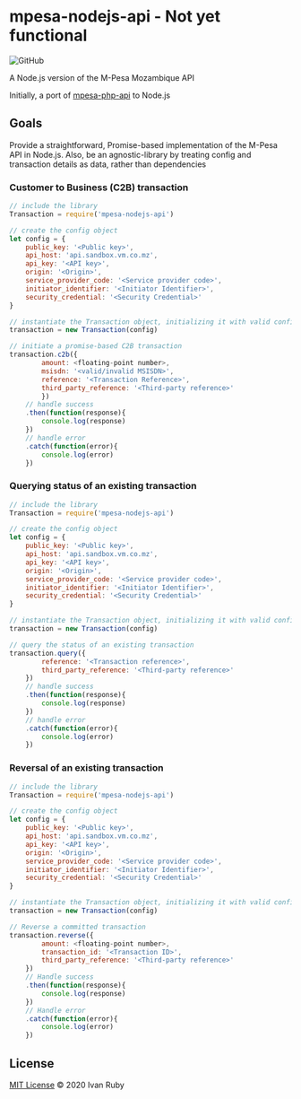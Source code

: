 # mpesa-nodejs-api - Not yet functional
![GitHub](https://img.shields.io/github/license/ivanruby/mpesa-nodejs-api)


A Node.js version of the M-Pesa Mozambique API

Initially, a port of [mpesa-php-api](https://github.com/abdulmueid/mpesa-php-ap) to Node.js


## Goals

Provide a straightforward, Promise-based implementation of the M-Pesa API in Node.js.
Also, be an agnostic-library by treating config and transaction details as data, rather than dependencies


### Customer to Business (C2B) transaction
```javascript
// include the library
Transaction = require('mpesa-nodejs-api')

// create the config object
let config = {
    public_key: '<Public key>',
    api_host: 'api.sandbox.vm.co.mz',
    api_key: '<API key>',
    origin: '<Origin>',
    service_provider_code: '<Service provider code>',
    initiator_identifier: '<Initiator Identifier>',
    security_credential: '<Security Credential>'
}

// instantiate the Transaction object, initializing it with valid config
transaction = new Transaction(config)

// initiate a promise-based C2B transaction
transaction.c2b({
        amount: <floating-point number>,
        msisdn: '<valid/invalid MSISDN>',
        reference: '<Transaction Reference>',
        third_party_reference: '<Third-party reference>'
        })
    // handle success
    .then(function(response){
        console.log(response)
    })
    // handle error
    .catch(function(error){
        console.log(error)
    })
```

### Querying status of an existing transaction
```javascript
// include the library
Transaction = require('mpesa-nodejs-api')

// create the config object
let config = {
    public_key: '<Public key>',
    api_host: 'api.sandbox.vm.co.mz',
    api_key: '<API key>',
    origin: '<Origin>',
    service_provider_code: '<Service provider code>',
    initiator_identifier: '<Initiator Identifier>',
    security_credential: '<Security Credential>'
}

// instantiate the Transaction object, initializing it with valid config
transaction = new Transaction(config)

// query the status of an existing transaction
transaction.query({
        reference: '<Transaction reference>',
        third_party_reference: '<Third-party reference>'
    })
    // handle success
    .then(function(response){
        console.log(response)
    })
    // handle error
    .catch(function(error){
        console.log(error)
    })
```

### Reversal of an existing transaction
```javascript
// include the library
Transaction = require('mpesa-nodejs-api')

// create the config object
let config = {
    public_key: '<Public key>',
    api_host: 'api.sandbox.vm.co.mz',
    api_key: '<API key>',
    origin: '<Origin>',
    service_provider_code: '<Service provider code>',
    initiator_identifier: '<Initiator Identifier>',
    security_credential: '<Security Credential>'
}

// instantiate the Transaction object, initializing it with valid config
transaction = new Transaction(config)

// Reverse a committed transaction
transaction.reverse({
        amount: <floating-point number>,
        transaction_id: '<Transaction ID>',
        third_party_reference: '<Third-party reference>'
    })
    // Handle success
    .then(function(response){
        console.log(response)
    })
    // Handle error
    .catch(function(error){
        console.log(error)
    })
```

## License
[MIT License](LICENSE) &copy; 2020 Ivan Ruby